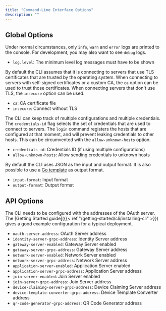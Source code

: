 ```yaml
---
title: "Command-Line Interface Options"
description: ""
---
```


## Global Options

Under normal circumstances, only `info`, `warn` and `error` logs are printed to the console. For development, you may also want to see `debug` logs.

- `log.level`: The minimum level log messages must have to be shown

By default the CLI assumes that it is connecting to servers that use TLS certificates that are trusted by the operating system. When connecting to servers with self-signed certificates or a custom CA, the `ca` option can be used to trust those certificates. When connecting servers that don't use TLS, the `insecure` option can be used.

- `ca`: CA certificate file
- `insecure`: Connect without TLS

The CLI can keep track of multiple configurations and multiple credentials. The `credentials-id` flag selects the set of credentials that are used to connect to servers. The `login` command registers the hosts that are configured at that moment, and will prevent leaking credentials to other hosts. This can be circumvented with the `allow-unknown-hosts` option.

- `credentials-id`: Credentials ID (if using multiple configurations)
- `allow-unknown-hosts`: Allow sending credentials to unknown hosts

By default the CLI uses JSON as the input and output format. It is also possible to use a [Go template](https://golang.org/pkg/text/template/) as output format.

- `input-format`: Input format
- `output-format`: Output format

## API Options

The CLI needs to be configured with the addresses of the OAuth server. The [Getting Started guide]({{< ref "/getting-started/cli/installing-cli" >}}) gives a good example configuration for a typical deployment.

- `oauth-server-address`: OAuth Server address
- `identity-server-grpc-address`: Identity Server address
- `gateway-server-enabled`: Gateway Server enabled
- `gateway-server-grpc-address`: Gateway Server address
- `network-server-enabled`: Network Server enabled
- `network-server-grpc-address`: Network Server address
- `application-server-enabled`: Application Server enabled
- `application-server-grpc-address`: Application Server address
- `join-server-enabled`: Join Server enabled
- `join-server-grpc-address`: Join Server address
- `device-claiming-server-grpc-address`: Device Claiming Server address
- `device-template-converter-grpc-address`: Device Template Converter address
- `qr-code-generator-grpc-address`: QR Code Generator address
